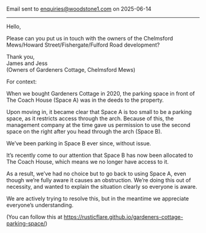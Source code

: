 Email sent to [enquiries@woodstone1.com](mailto:enquiries@woodstone1.com) on 2025-06-14

---

Hello,

Please can you put us in touch with the owners of the Chelmsford Mews/Howard Street/Fishergate/Fulford Road development?

Thank you,<br>
James and Jess<br>
(Owners of Gardeners Cottage, Chelmsford Mews)

For context:

When we bought Gardeners Cottage in 2020, the parking space in front of The Coach House (Space A) was in the deeds to the property.

Upon moving in, it became clear that Space A is too small to be a parking space, as it restricts access through the arch. Because of this, the management company at the time gave us permission to use the second space on the right after you head through the arch (Space B).

We’ve been parking in Space B ever since, without issue.

It’s recently come to our attention that Space B has now been allocated to The Coach House, which means we no longer have access to it.

As a result, we’ve had no choice but to go back to using Space A, even though we’re fully aware it causes an obstruction. We’re doing this out of necessity, and wanted to explain the situation clearly so everyone is aware.

We are actively trying to resolve this, but in the meantime we appreciate everyone’s understanding.

(You can follow this at https://rusticflare.github.io/gardeners-cottage-parking-space/)
